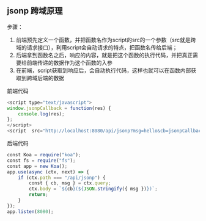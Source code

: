 ## jsonp 跨域原理

步骤：
1. 前端预先定义一个函数，并把函数名作为script的src的一个参数（src就是跨域的请求接口），利用script会自动请求的特点，把函数名传给后端；
2. 后端拿到函数名之后，响应的内容，就是把这个函数的执行代码，并把真正需要给前端传递的数据作为这个函数的入参
3. 在前端，script获取到响应后，会自动执行代码，这样也就可以在函数内部获取到跨域后端的数据


前端代码
``` js
<script type="text/javascript">  
window.jsonpCallback = function(res) {    
    console.log(res);  
};
</script>
<script  src="http://localhost:8080/api/jsonp?msg=hello&cb=jsonpCallback"  type="text/javascript"></script>
```

后端代码

```js
const Koa = require("koa");
const fs = require("fs");
const app = new Koa();
app.use(async (ctx, next) => {  
    if (ctx.path === "/api/jsonp") {
        const { cb, msg } = ctx.query;
        ctx.body = `${cb}(${JSON.stringify({ msg })})`; 
        return;  
    }
});
app.listen(8080);

```